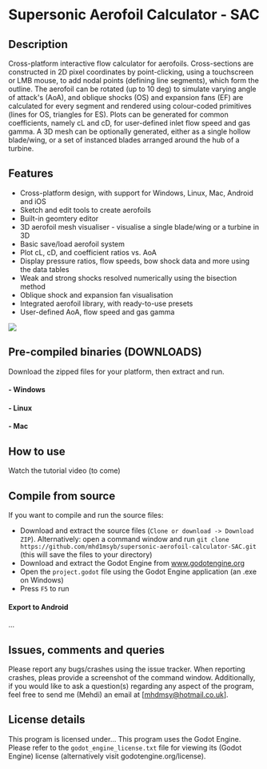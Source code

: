 # Supersonic Aerofoil Calculator - SAC



## Description

Cross-platform interactive flow calculator for aerofoils. Cross-sections are constructed in 2D pixel coordinates by point-clicking, using a touchscreen or LMB mouse, to add nodal points (defining line segments), which form the outline. The aerofoil can be rotated (up to 10 deg) to simulate varying angle of attack's (AoA), and oblique shocks (OS) and expansion fans (EF) are calculated for every segment and rendered using colour-coded primitives (lines for OS, triangles for ES). Plots can be generated for common coefficients, namely cL and cD, for user-defined inlet flow speed and gas gamma. A 3D mesh can be optionally generated, either as a single hollow blade/wing, or a set of instanced blades arranged around the hub of a turbine.



## Features

 - Cross-platform design, with support for Windows, Linux, Mac, Android and iOS
 - Sketch and edit tools to create aerofoils
 - Built-in geomtery editor
 - 3D aerofoil mesh visualiser - visualise a single blade/wing or a turbine in 3D
 - Basic save/load aerofoil system
 - Plot cL, cD, and coefficient ratios vs. AoA
 - Display pressure ratios, flow speeds, bow shock data and more using the data tables
 - Weak and strong shocks resolved numerically using the bisection method
 - Oblique shock and expansion fan visualisation
 - Integrated aerofoil library, with ready-to-use presets
 - User-defined AoA, flow speed and gas gamma
 
 ![](https://github.com/mhd1msyb/supersonic-aerofoil-calculator-SAC/blob/master/preview.png)
 
 ## Pre-compiled binaries (DOWNLOADS)
Download the zipped files for your platform, then extract and run.
  #### - Windows
  #### - Linux
  #### - Mac
  
  
  
## How to use
Watch the tutorial video (to come)



## Compile from source
If you want to compile and run the source files:
 - Download and extract the source files (`Clone or download -> Download ZIP`). Alternatively: open a command window and run `git clone https://github.com/mhd1msyb/supersonic-aerofoil-calculator-SAC.git` (this will save the files to your directory)
 - Download and extract the Godot Engine from www.godotengine.org
 - Open the `project.godot` file using the Godot Engine application (an .exe on Windows)
 - Press `F5` to run
 
 #### Export to Android
 ...
 
 ## Issues, comments and queries
 Please report any bugs/crashes using the issue tracker. When reporting crashes, pleas provide a screenshot of the command window. Additionally, if you would like to ask a question(s) regarding any aspect of the program, feel free to send me (Mehdi) an email at [mhdmsy@hotmail.co.uk].
 
## License details
This program is licensed under...
This program uses the Godot Engine. Please refer to the `godot_engine_license.txt` file for viewing its (Godot Engine) license (alternatively visit godotengine.org/license).  

